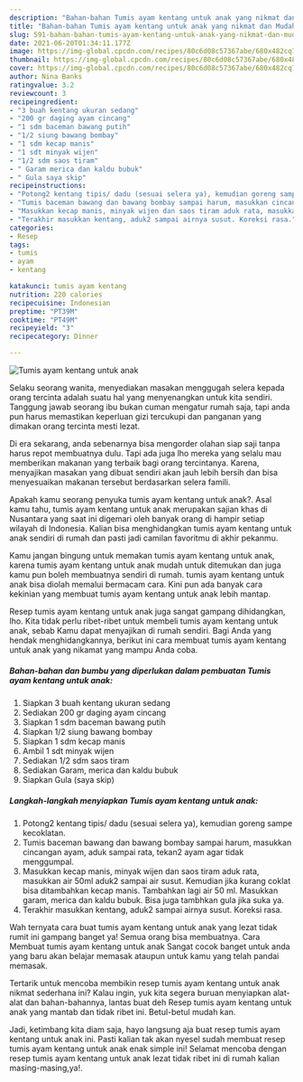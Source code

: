 ```yaml
---
description: "Bahan-bahan Tumis ayam kentang untuk anak yang nikmat dan Mudah Dibuat"
title: "Bahan-bahan Tumis ayam kentang untuk anak yang nikmat dan Mudah Dibuat"
slug: 591-bahan-bahan-tumis-ayam-kentang-untuk-anak-yang-nikmat-dan-mudah-dibuat
date: 2021-06-20T01:34:11.177Z
image: https://img-global.cpcdn.com/recipes/80c6d08c57367abe/680x482cq70/tumis-ayam-kentang-untuk-anak-foto-resep-utama.jpg
thumbnail: https://img-global.cpcdn.com/recipes/80c6d08c57367abe/680x482cq70/tumis-ayam-kentang-untuk-anak-foto-resep-utama.jpg
cover: https://img-global.cpcdn.com/recipes/80c6d08c57367abe/680x482cq70/tumis-ayam-kentang-untuk-anak-foto-resep-utama.jpg
author: Nina Banks
ratingvalue: 3.2
reviewcount: 3
recipeingredient:
- "3 buah kentang ukuran sedang"
- "200 gr daging ayam cincang"
- "1 sdm baceman bawang putih"
- "1/2 siung bawang bombay"
- "1 sdm kecap manis"
- "1 sdt minyak wijen"
- "1/2 sdm saos tiram"
- " Garam merica dan kaldu bubuk"
- " Gula saya skip"
recipeinstructions:
- "Potong2 kentang tipis/ dadu (sesuai selera ya), kemudian goreng sampe kecoklatan."
- "Tumis baceman bawang dan bawang bombay sampai harum, masukkan cincangan ayam, aduk sampai rata, tekan2 ayam agar tidak menggumpal."
- "Masukkan kecap manis, minyak wijen dan saos tiram aduk rata, masukkan air 50ml aduk2 sampai air susut. Kemudian jika kurang coklat bisa ditambahkan kecap manis. Tambahkan lagi air 50 ml. Masukkan garam, merica dan kaldu bubuk. Bisa juga tambhkan gula jika suka ya."
- "Terakhir masukkan kentang, aduk2 sampai airnya susut. Koreksi rasa."
categories:
- Resep
tags:
- tumis
- ayam
- kentang

katakunci: tumis ayam kentang 
nutrition: 220 calories
recipecuisine: Indonesian
preptime: "PT39M"
cooktime: "PT49M"
recipeyield: "3"
recipecategory: Dinner

---
```



![Tumis ayam kentang untuk anak](https://img-global.cpcdn.com/recipes/80c6d08c57367abe/680x482cq70/tumis-ayam-kentang-untuk-anak-foto-resep-utama.jpg)

Selaku seorang wanita, menyediakan masakan menggugah selera kepada orang tercinta adalah suatu hal yang menyenangkan untuk kita sendiri. Tanggung jawab seorang ibu bukan cuman mengatur rumah saja, tapi anda pun harus memastikan keperluan gizi tercukupi dan panganan yang dimakan orang tercinta mesti lezat.

Di era  sekarang, anda sebenarnya bisa mengorder olahan siap saji tanpa harus repot membuatnya dulu. Tapi ada juga lho mereka yang selalu mau memberikan makanan yang terbaik bagi orang tercintanya. Karena, menyajikan masakan yang dibuat sendiri akan jauh lebih bersih dan bisa menyesuaikan makanan tersebut berdasarkan selera famili. 



Apakah kamu seorang penyuka tumis ayam kentang untuk anak?. Asal kamu tahu, tumis ayam kentang untuk anak merupakan sajian khas di Nusantara yang saat ini digemari oleh banyak orang di hampir setiap wilayah di Indonesia. Kalian bisa menghidangkan tumis ayam kentang untuk anak sendiri di rumah dan pasti jadi camilan favoritmu di akhir pekanmu.

Kamu jangan bingung untuk memakan tumis ayam kentang untuk anak, karena tumis ayam kentang untuk anak mudah untuk ditemukan dan juga kamu pun boleh membuatnya sendiri di rumah. tumis ayam kentang untuk anak bisa diolah memalui bermacam cara. Kini pun ada banyak cara kekinian yang membuat tumis ayam kentang untuk anak lebih mantap.

Resep tumis ayam kentang untuk anak juga sangat gampang dihidangkan, lho. Kita tidak perlu ribet-ribet untuk membeli tumis ayam kentang untuk anak, sebab Kamu dapat menyajikan di rumah sendiri. Bagi Anda yang hendak menghidangkannya, berikut ini cara membuat tumis ayam kentang untuk anak yang nikamat yang mampu Anda coba.

<!--inarticleads1-->

##### Bahan-bahan dan bumbu yang diperlukan dalam pembuatan Tumis ayam kentang untuk anak:

1. Siapkan 3 buah kentang ukuran sedang
1. Sediakan 200 gr daging ayam cincang
1. Siapkan 1 sdm baceman bawang putih
1. Siapkan 1/2 siung bawang bombay
1. Siapkan 1 sdm kecap manis
1. Ambil 1 sdt minyak wijen
1. Sediakan 1/2 sdm saos tiram
1. Sediakan  Garam, merica dan kaldu bubuk
1. Siapkan  Gula (saya skip)




<!--inarticleads2-->

##### Langkah-langkah menyiapkan Tumis ayam kentang untuk anak:

1. Potong2 kentang tipis/ dadu (sesuai selera ya), kemudian goreng sampe kecoklatan.
1. Tumis baceman bawang dan bawang bombay sampai harum, masukkan cincangan ayam, aduk sampai rata, tekan2 ayam agar tidak menggumpal.
1. Masukkan kecap manis, minyak wijen dan saos tiram aduk rata, masukkan air 50ml aduk2 sampai air susut. Kemudian jika kurang coklat bisa ditambahkan kecap manis. Tambahkan lagi air 50 ml. Masukkan garam, merica dan kaldu bubuk. Bisa juga tambhkan gula jika suka ya.
1. Terakhir masukkan kentang, aduk2 sampai airnya susut. Koreksi rasa.




Wah ternyata cara buat tumis ayam kentang untuk anak yang lezat tidak rumit ini gampang banget ya! Semua orang bisa membuatnya. Cara Membuat tumis ayam kentang untuk anak Sangat cocok banget untuk anda yang baru akan belajar memasak ataupun untuk kamu yang telah pandai memasak.

Tertarik untuk mencoba membikin resep tumis ayam kentang untuk anak nikmat sederhana ini? Kalau ingin, yuk kita segera buruan menyiapkan alat-alat dan bahan-bahannya, lantas buat deh Resep tumis ayam kentang untuk anak yang mantab dan tidak ribet ini. Betul-betul mudah kan. 

Jadi, ketimbang kita diam saja, hayo langsung aja buat resep tumis ayam kentang untuk anak ini. Pasti kalian tak akan nyesel sudah membuat resep tumis ayam kentang untuk anak enak simple ini! Selamat mencoba dengan resep tumis ayam kentang untuk anak lezat tidak ribet ini di rumah kalian masing-masing,ya!.

